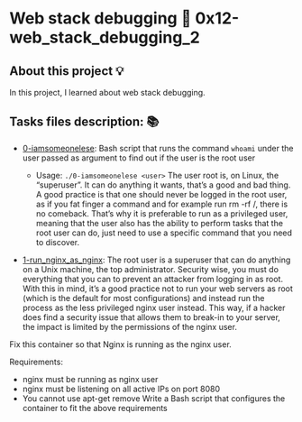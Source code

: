 # Web stack debugging :page_with_curl: 0x12-web_stack_debugging_2

## About this project :bulb:

In this project, I learned about web stack debugging.

## Tasks files description: :books:

* [0-iamsomeonelese](./0-iamsomeonelese): Bash script that runs the command
  `whoami` under the user passed as argument to find out if the user is the root user
  * Usage: `./0-iamsomeonelese <user>`
  The user root is, on Linux, the “superuser”. It can do anything it wants, that’s a good and bad thing. A good practice is that one should never be logged in the root user, as if you fat finger a command and for example run rm -rf /, there is no comeback. That’s why it is preferable to run as a privileged user, meaning that the user also has the ability to perform tasks that the root user can do, just need to use a specific command that you need to discover.

* [1-run_nginx_as_nginx](./1-run_nginx_as_nginx): The root user is a superuser that can do anything on a Unix machine, the top administrator. Security wise, you must do everything that you can to prevent an attacker from logging in as root. With this in mind, it’s a good practice not to run your web servers as root (which is the default for most configurations) and instead run the process as the less privileged nginx user instead. This way, if a hacker does find a security issue that allows them to break-in to your server, the impact is limited by the permissions of the nginx user.

Fix this container so that Nginx is running as the nginx user.

Requirements:
- nginx must be running as nginx user
- nginx must be listening on all active IPs on port 8080
- You cannot use apt-get remove
Write a Bash script that configures the container to fit the above requirements